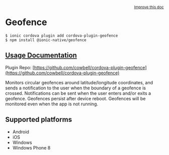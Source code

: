 <a style="float:right;font-size:12px;" href="http://github.com/ionic-team/ionic-native/edit/master/src/@ionic-native/plugins/geofence/index.ts#L4">
  Improve this doc
</a>

# Geofence

```
$ ionic cordova plugin add cordova-plugin-geofence
$ npm install @ionic-native/geofence
```

## [Usage Documentation](https://ionicframework.com/docs/native/geofence/)

Plugin Repo: [https://github.com/cowbell/cordova-plugin-geofence](https://github.com/cowbell/cordova-plugin-geofence)

Monitors circular geofences around latitude/longitude coordinates, and sends a notification to the user when the boundary of a geofence is crossed. Notifications can be sent when the user enters and/or exits a geofence.
Geofences persist after device reboot. Geofences will be monitored even when the app is not running.

## Supported platforms
- Android
- iOS
- Windows
- Windows Phone 8



